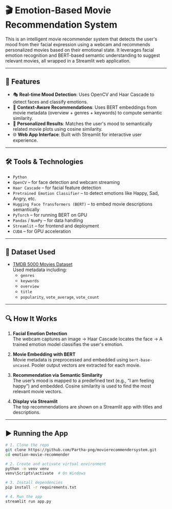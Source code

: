 # 🎬 Emotion-Based Movie Recommendation System

This is an intelligent movie recommender system that detects the user's mood from their facial expression using a webcam and recommends personalized movies based on their emotional state. It leverages facial emotion recognition and BERT-based semantic understanding to suggest relevant movies, all wrapped in a Streamlit web application.

---

## 🚀 Features

- 🎭 **Real-time Mood Detection**: Uses OpenCV and Haar Cascade to detect faces and classify emotions.
- 🤖 **Context-Aware Recommendations**: Uses BERT embeddings from movie metadata (overview + genres + keywords) to compute semantic similarity.
- 🎯 **Personalized Results**: Matches the user's mood to semantically related movie plots using cosine similarity.
- 🌐 **Web App Interface**: Built with Streamlit for interactive user experience.

---

## 🛠️ Tools & Technologies

- `Python`
- `OpenCV` – for face detection and webcam streaming  
- `Haar Cascade` – for facial feature detection  
- `Pretrained Emotion Classifier` – to detect emotions like Happy, Sad, Angry, etc.  
- `Hugging Face Transformers (BERT)` – to embed movie descriptions semantically  
- `PyTorch` – for running BERT on GPU  
- `Pandas` / `NumPy` – for data handling  
- `Streamlit` – for frontend and deployment  
- `CUDA` – for GPU acceleration  

---

## 📁 Dataset Used

- [TMDB 5000 Movies Dataset](https://www.kaggle.com/datasets/tmdb/tmdb-movie-metadata)  
  Used metadata including:
  - `genres`
  - `keywords`
  - `overview`
  - `title`
  - `popularity`, `vote_average`, `vote_count`

---

## 🔍 How It Works

1. **Facial Emotion Detection**  
   The webcam captures an image → Haar Cascade locates the face → A trained emotion model classifies the user's emotion.

2. **Movie Embedding with BERT**  
   Movie metadata is preprocessed and embedded using `bert-base-uncased`. Pooler output vectors are extracted for each movie.

3. **Recommendation via Semantic Similarity**  
   The user’s mood is mapped to a predefined text (e.g., “I am feeling happy”) and embedded. Cosine similarity is used to find the most relevant movie vectors.

4. **Display via Streamlit**  
   The top recommendations are shown on a Streamlit app with titles and descriptions.

---

## ▶️ Running the App

```bash
# 1. Clone the repo
git clone https://github.com/Partha-png/movierecommendersystem.git
cd emotion-movie-recommender

# 2. Create and activate virtual environment
python -m venv venv
venv\Scripts\activate  # On Windows

# 3. Install dependencies
pip install -r requirements.txt

# 4. Run the app
streamlit run app.py
